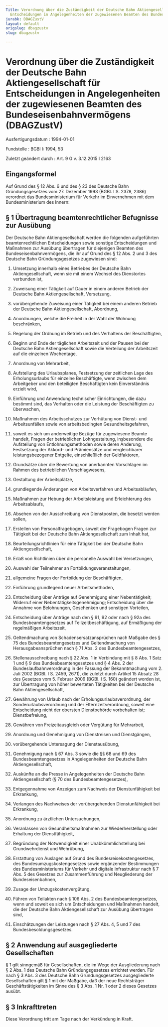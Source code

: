 ```yaml
---
Title: Verordnung über die Zuständigkeit der Deutsche Bahn Aktiengesellschaft für
  Entscheidungen in Angelegenheiten der zugewiesenen Beamten des Bundeseisenbahnvermögens
jurabk: DBAGZustV
layout: default
origslug: dbagzustv
slug: dbagzustv

---
```


# Verordnung über die Zuständigkeit der Deutsche Bahn Aktiengesellschaft für Entscheidungen in Angelegenheiten der zugewiesenen Beamten des Bundeseisenbahnvermögens (DBAGZustV)

Ausfertigungsdatum
:   1994-01-01

Fundstelle
:   BGBl I: 1994, 53

Zuletzt geändert durch
:   Art. 9 G v. 3.12.2015 I 2163


## Eingangsformel

Auf Grund des § 12 Abs. 6 und des § 23 des Deutsche Bahn
Gründungsgesetzes vom 27. Dezember 1993 (BGBl. I S. 2378, 2386)
verordnet das Bundesministerium für Verkehr im Einvernehmen mit dem
Bundesministerium des Innern:


## § 1 Übertragung beamtenrechtlicher Befugnisse zur Ausübung

Der Deutsche Bahn Aktiengesellschaft werden die folgenden aufgeführten
beamtenrechtlichen Entscheidungen sowie sonstige Entscheidungen und
Maßnahmen zur Ausübung übertragen für diejenigen Beamten des
Bundeseisenbahnvermögens, die ihr auf Grund des § 12 Abs. 2 und 3 des
Deutsche Bahn Gründungsgesetzes zugewiesen sind:

1.  Umsetzung innerhalb eines Betriebes der Deutsche Bahn
    Aktiengesellschaft, wenn sie mit einem Wechsel des Dienstortes
    verbunden ist,


2.  Zuweisung einer Tätigkeit auf Dauer in einem anderen Betrieb der
    Deutsche Bahn Aktiengesellschaft, Versetzung,


3.  vorübergehende Zuweisung einer Tätigkeit bei einem anderen Betrieb der
    Deutsche Bahn Aktiengesellschaft, Abordnung,


4.  Anordnungen, welche die Freiheit in der Wahl der Wohnung beschränken,


5.  Regelung der Ordnung im Betrieb und des Verhaltens der Beschäftigten,


6.  Beginn und Ende der täglichen Arbeitszeit und der Pausen bei der
    Deutsche Bahn Aktiengesellschaft sowie die Verteilung der Arbeitszeit
    auf die einzelnen Wochentage,


7.  Anordnung von Mehrarbeit,


8.  Aufstellung des Urlaubsplanes, Festsetzung der zeitlichen Lage des
    Erholungsurlaubs für einzelne Beschäftigte, wenn zwischen dem
    Arbeitgeber und den beteiligten Beschäftigten kein Einverständnis
    erzielt wird,


9.  Einführung und Anwendung technischer Einrichtungen, die dazu bestimmt
    sind, das Verhalten oder die Leistung der Beschäftigten zu überwachen,


10. Maßnahmen des Arbeitsschutzes zur Verhütung von Dienst- und
    Arbeitsunfällen sowie von arbeitsbedingten Gesundheitsgefahren,


11. soweit es sich um anderweitige Bezüge für zugewiesene Beamte handelt,
    Fragen der betrieblichen Lohngestaltung, insbesondere die Aufstellung
    von Entlohnungsmethoden sowie deren Änderung, Festsetzung der Akkord-
    und Prämiensätze und vergleichbarer leistungsbezogener Entgelte,
    einschließlich der Geldfaktoren,


12. Grundsätze über die Bewertung von anerkannten Vorschlägen im Rahmen
    des betrieblichen Vorschlagwesens,


13. Gestaltung der Arbeitsplätze,


14. grundlegende Änderungen von Arbeitsverfahren und Arbeitsabläufen,


15. Maßnahmen zur Hebung der Arbeitsleistung und Erleichterung des
    Arbeitsablaufs,


16. Absehen von der Ausschreibung von Dienstposten, die besetzt werden
    sollen,


17. Erstellen von Personalfragebogen, soweit der Fragebogen Fragen zur
    Tätigkeit bei der Deutsche Bahn Aktiengesellschaft zum Inhalt hat,


18. Beurteilungsrichtlinien für eine Tätigkeit bei der Deutsche Bahn
    Aktiengesellschaft,


19. Erlaß von Richtlinien über die personelle Auswahl bei Versetzungen,


20. Auswahl der Teilnehmer an Fortbildungsveranstaltungen,


21. allgemeine Fragen der Fortbildung der Beschäftigten,


22. Einführung grundlegend neuer Arbeitsmethoden,


23. Entscheidung über Anträge auf Genehmigung einer Nebentätigkeit;
    Widerruf einer Nebentätigkeitsgenehmigung; Entscheidung über die
    Annahme von Belohnungen, Geschenken und sonstigen Vorteilen,


24. Entscheidung über Anträge nach den § 91, 92 oder nach § 92a des
    Bundesbeamtengesetzes auf Teilzeitbeschäftigung, auf Ermäßigung der
    regelmäßigen Arbeitszeit,


25. Geltendmachung von Schadensersatzansprüchen nach Maßgabe des § 75 des
    Bundesbeamtengesetzes und Geltendmachung von Herausgabeansprüchen nach
    § 71 Abs. 2 des Bundesbeamtengesetzes,


26. Stellenausschreibung nach § 22 Abs. 1 in Verbindung mit § 8 Abs. 1
    Satz 1 und § 9 des Bundesbeamtengesetzes und § 4 Abs. 2 der
    Bundeslaufbahnverordnung in der Fassung der Bekanntmachung vom 2. Juli
    2002 (BGBl. I S. 2459, 2671), die zuletzt durch Artikel 15 Absatz 28
    des Gesetzes vom 5. Februar 2009 (BGBl. I S. 160) geändert worden ist,
    zur Übertragung von höher bewerteten Tätigkeiten bei der Deutsche Bahn
    Aktiengesellschaft,


27. Gewährung von Urlaub nach der Erholungsurlaubsverordnung, der
    Sonderurlaubsverordnung und der Elternzeitverordnung, soweit eine
    Entscheidung nicht der obersten Dienstbehörde vorbehalten ist;
    Dienstbefreiung,


28. Gewähren von Freizeitausgleich oder Vergütung für Mehrarbeit,


29. Anordnung und Genehmigung von Dienstreisen und Dienstgängen,


30. vorübergehende Untersagung der Dienstausübung,


31. Genehmigung nach § 67 Abs. 3 sowie die §§ 68 und 69 des
    Bundesbeamtengesetzes in Angelegenheiten der Deutsche Bahn
    Aktiengesellschaft,


32. Auskünfte an die Presse in Angelegenheiten der Deutsche Bahn
    Aktiengesellschaft (§ 70 des Bundesbeamtengesetzes),


33. Entgegennahme von Anzeigen zum Nachweis der Dienstunfähigkeit bei
    Erkrankung,


34. Verlangen des Nachweises der vorübergehenden Dienstunfähigkeit bei
    Erkrankung,


35. Anordnung zu ärztlichen Untersuchungen,


36. Veranlassen von Gesundheitsmaßnahmen zur Wiederherstellung oder
    Erhaltung der Dienstfähigkeit,


37. Begründung der Notwendigkeit einer Unabkömmlichstellung bei
    Grundwehrdienst und Wehrübung,


38. Erstattung von Auslagen auf Grund des Bundesreisekostengesetzes, des
    Bundesumzugskostengesetzes sowie ergänzender Bestimmungen des
    Bundesministeriums für Verkehr und digitale Infrastruktur nach § 7
    Abs. 5 des Gesetzes zur Zusammenführung und Neugliederung der
    Bundeseisenbahnen,


39. Zusage der Umzugskostenvergütung,


40. Führen von Teilakten nach § 106 Abs. 2 des Bundesbeamtengesetzes, wenn
    und soweit es sich um Entscheidungen und Maßnahmen handelt, die der
    Deutsche Bahn Aktiengesellschaft zur Ausübung übertragen sind,


41. Einschätzungen der Leistungen nach § 27 Abs. 4, 5 und 7 des
    Bundesbesoldungsgesetzes.





## § 2 Anwendung auf ausgegliederte Gesellschaften

§ 1 gilt sinngemäß für Gesellschaften, die im Wege der Ausgliederung
nach § 2 Abs. 1 des Deutsche Bahn Gründungsgesetzes errichtet werden.
Für nach § 3 Abs. 3 des Deutsche Bahn Gründungsgesetzes ausgegliederte
Gesellschaften gilt § 1 mit der Maßgabe, daß der neue Rechtsträger
Geschäftstätigkeiten im Sinne des § 3 Abs. 1 Nr. 1 oder 2 dieses
Gesetzes ausübt.


## § 3 Inkrafttreten

Diese Verordnung tritt am Tage nach der Verkündung in Kraft.

